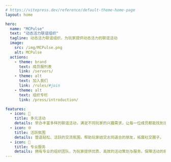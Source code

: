 ```yaml
---
# https://vitepress.dev/reference/default-theme-home-page
layout: home

hero:
  name: "MCPulse"
  text: "动态活力联谊组织"
  tagline: 动态活力联谊组织，为玩家提供动态活力的联谊活动
  image:
    src: /img/MCPulse.png
    alt: MCPulse
  actions:
    - theme: brand
      text: 成员服列表
      link: /servers/
    - theme: alt
      text: 加入我们
      link: /rules/#join
    - theme: alt
      text: 组织专栏
      link: /press/introduction/

features:
  - icon: 🎉
    title: 多元活动
    details: 举办丰富多样的联谊活动，满足不同玩家的兴趣需求，让每一位成员都能找到乐趣。
  - icon: 🌐
    title: 活跃氛围
    details: 营造轻松、活跃的交流氛围，帮助玩家结交志同道合的朋友，拓展社交圈子。
  - icon: 🤝
    title: 专业服务
    details: 拥有专业的组织团队，为玩家提供优质、高效的活动策划与服务，保障活动的顺利进行。
---
```

